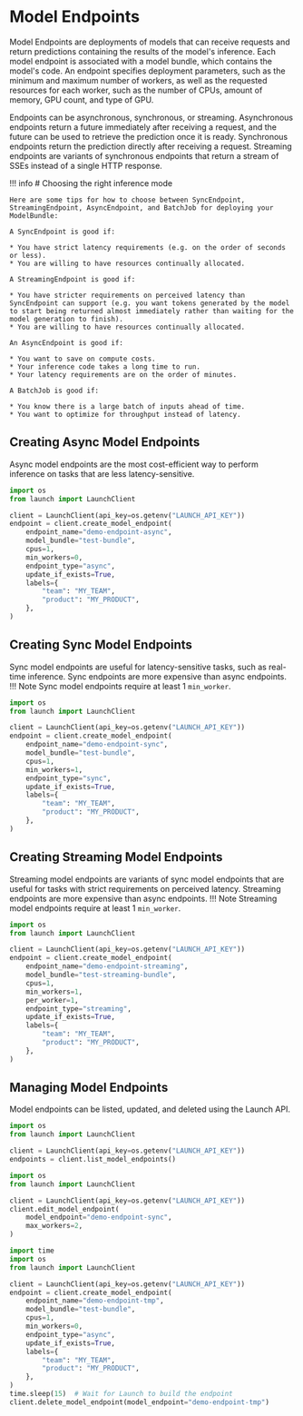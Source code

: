 # Model Endpoints

Model Endpoints are deployments of models that can receive requests and return
predictions containing the results of the model's inference. Each model endpoint
is associated with a model bundle, which contains the model's code. An endpoint
specifies deployment parameters, such as the minimum and maximum number of
workers, as well as the requested resources for each worker, such as the number
of CPUs, amount of memory, GPU count, and type of GPU.

Endpoints can be asynchronous, synchronous, or streaming. Asynchronous endpoints return
a future immediately after receiving a request, and the future can be used to
retrieve the prediction once it is ready. Synchronous endpoints return the
prediction directly after receiving a request. Streaming endpoints are variants of synchronous
endpoints that return a stream of SSEs instead of a single HTTP response.

!!! info
    # Choosing the right inference mode

    Here are some tips for how to choose between SyncEndpoint, StreamingEndpoint, AsyncEndpoint, and BatchJob for deploying your ModelBundle:

    A SyncEndpoint is good if:

    * You have strict latency requirements (e.g. on the order of seconds or less).
    * You are willing to have resources continually allocated.

    A StreamingEndpoint is good if:

    * You have stricter requirements on perceived latency than SyncEndpoint can support (e.g. you want tokens generated by the model to start being returned almost immediately rather than waiting for the model generation to finish).
    * You are willing to have resources continually allocated.

    An AsyncEndpoint is good if:

    * You want to save on compute costs.
    * Your inference code takes a long time to run.
    * Your latency requirements are on the order of minutes.

    A BatchJob is good if:

    * You know there is a large batch of inputs ahead of time.
    * You want to optimize for throughput instead of latency.

## Creating Async Model Endpoints

Async model endpoints are the most cost-efficient way to perform inference on
tasks that are less latency-sensitive.

```py title="Creating an Async Model Endpoint"
import os
from launch import LaunchClient

client = LaunchClient(api_key=os.getenv("LAUNCH_API_KEY"))
endpoint = client.create_model_endpoint(
    endpoint_name="demo-endpoint-async",
    model_bundle="test-bundle",
    cpus=1,
    min_workers=0,
    endpoint_type="async",
    update_if_exists=True,
    labels={
        "team": "MY_TEAM",
        "product": "MY_PRODUCT",
    },
)
```

## Creating Sync Model Endpoints

Sync model endpoints are useful for latency-sensitive tasks, such as real-time
inference. Sync endpoints are more expensive than async endpoints.
!!! Note
    Sync model endpoints require at least 1 `min_worker`.

```py title="Creating a Sync Model Endpoint"
import os
from launch import LaunchClient

client = LaunchClient(api_key=os.getenv("LAUNCH_API_KEY"))
endpoint = client.create_model_endpoint(
    endpoint_name="demo-endpoint-sync",
    model_bundle="test-bundle",
    cpus=1,
    min_workers=1,
    endpoint_type="sync",
    update_if_exists=True,
    labels={
        "team": "MY_TEAM",
        "product": "MY_PRODUCT",
    },
)
```

## Creating Streaming Model Endpoints

Streaming model endpoints are variants of sync model endpoints that are useful for tasks with strict
requirements on perceived latency. Streaming endpoints are more expensive than async endpoints.
!!! Note
    Streaming model endpoints require at least 1 `min_worker`.

```py title="Creating a Streaming Model Endpoint"
import os
from launch import LaunchClient

client = LaunchClient(api_key=os.getenv("LAUNCH_API_KEY"))
endpoint = client.create_model_endpoint(
    endpoint_name="demo-endpoint-streaming",
    model_bundle="test-streaming-bundle",
    cpus=1,
    min_workers=1,
    per_worker=1,
    endpoint_type="streaming",
    update_if_exists=True,
    labels={
        "team": "MY_TEAM",
        "product": "MY_PRODUCT",
    },
)
```

## Managing Model Endpoints

Model endpoints can be listed, updated, and deleted using the Launch API.

```py title="Listing Model Endpoints"
import os
from launch import LaunchClient

client = LaunchClient(api_key=os.getenv("LAUNCH_API_KEY"))
endpoints = client.list_model_endpoints()
```

```py title="Updating a Model Endpoint"
import os
from launch import LaunchClient

client = LaunchClient(api_key=os.getenv("LAUNCH_API_KEY"))
client.edit_model_endpoint(
    model_endpoint="demo-endpoint-sync",
    max_workers=2,
)
```

```py title="Deleting a Model Endpoint"
import time
import os
from launch import LaunchClient

client = LaunchClient(api_key=os.getenv("LAUNCH_API_KEY"))
endpoint = client.create_model_endpoint(
    endpoint_name="demo-endpoint-tmp",
    model_bundle="test-bundle",
    cpus=1,
    min_workers=0,
    endpoint_type="async",
    update_if_exists=True,
    labels={
        "team": "MY_TEAM",
        "product": "MY_PRODUCT",
    },
)
time.sleep(15)  # Wait for Launch to build the endpoint
client.delete_model_endpoint(model_endpoint="demo-endpoint-tmp")
```
